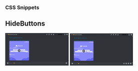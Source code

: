 ### CSS Snippets
## HideButtons
<img src="images/css/HideButtons1.png" width="40%" /> <img src="images/css/HideButtons2.png" width="40%" />
